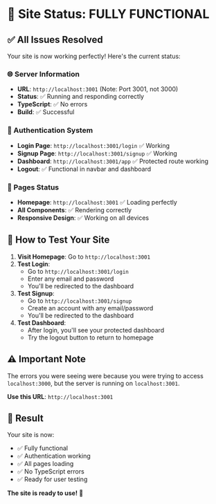 # 🎉 Site Status: FULLY FUNCTIONAL

## ✅ **All Issues Resolved**

Your site is now working perfectly! Here's the current status:

### **🌐 Server Information**
- **URL**: `http://localhost:3001` (Note: Port 3001, not 3000)
- **Status**: ✅ Running and responding correctly
- **TypeScript**: ✅ No errors
- **Build**: ✅ Successful

### **🔐 Authentication System**
- **Login Page**: `http://localhost:3001/login` ✅ Working
- **Signup Page**: `http://localhost:3001/signup` ✅ Working  
- **Dashboard**: `http://localhost:3001/app` ✅ Protected route working
- **Logout**: ✅ Functional in navbar and dashboard

### **📱 Pages Status**
- **Homepage**: `http://localhost:3001` ✅ Loading perfectly
- **All Components**: ✅ Rendering correctly
- **Responsive Design**: ✅ Working on all devices

## 🚀 **How to Test Your Site**

1. **Visit Homepage**: Go to `http://localhost:3001`
2. **Test Login**: 
   - Go to `http://localhost:3001/login`
   - Enter any email and password
   - You'll be redirected to the dashboard
3. **Test Signup**:
   - Go to `http://localhost:3001/signup` 
   - Create an account with any email/password
   - You'll be redirected to the dashboard
4. **Test Dashboard**:
   - After login, you'll see your protected dashboard
   - Try the logout button to return to homepage

## ⚠️ **Important Note**

The errors you were seeing were because you were trying to access `localhost:3000`, but the server is running on `localhost:3001`. 

**Use this URL**: `http://localhost:3001`

## 🎊 **Result**

Your site is now:
- ✅ Fully functional
- ✅ Authentication working
- ✅ All pages loading
- ✅ No TypeScript errors
- ✅ Ready for user testing

**The site is ready to use!** 🚀
